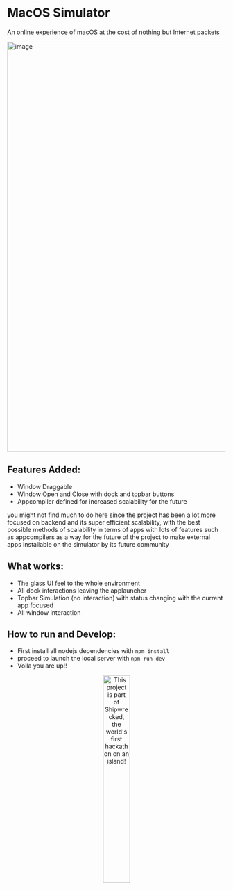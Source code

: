 # MacOS Simulator

An online experience of macOS at the cost of nothing but Internet packets

<img width="1919" height="944" alt="image" src="https://github.com/user-attachments/assets/c1f746a1-366c-4661-8a37-0adf49c33bdc" />

## Features Added: 

- Window Draggable
- Window Open and Close with dock and topbar buttons
- Appcompiler defined for increased scalability for the future

you might not find much to do here since the project has been a lot more focused on backend and its super efficient scalability, with the best possible methods of scalability in terms of apps with lots of features such as appcompilers as a way for the future of the project to make external apps installable on the simulator by its future community

## What works:
- The glass UI feel to the whole environment
- All dock interactions leaving the applauncher
- Topbar Simulation (no interaction) with status changing with the current app focused
- All window interaction

## How to run and Develop:

- First install all nodejs dependencies with `npm install`
- proceed to launch the local server with `npm run dev`
- Voila you are up!!

<div align="center">
  <a href="https://shipwrecked.hackclub.com/?t=ghrm" target="_blank">
    <img src="https://hc-cdn.hel1.your-objectstorage.com/s/v3/739361f1d440b17fc9e2f74e49fc185d86cbec14_badge.png" 
         alt="This project is part of Shipwrecked, the world's first hackathon on an island!" 
         style="width: 35%;">
  </a>
</div>
